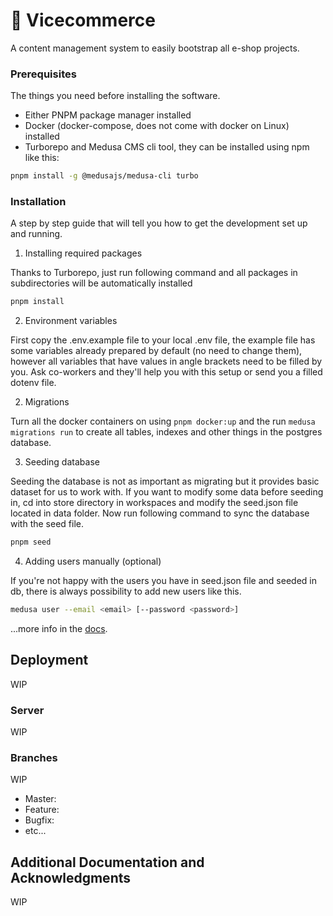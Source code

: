 # 🛒 Vicecommerce

A content management system to easily bootstrap all e-shop projects.

### Prerequisites

The things you need before installing the software.

- Either PNPM package manager installed
- Docker (docker-compose, does not come with docker on Linux) installed
- Turborepo and Medusa CMS cli tool, they can be installed using npm like this:

```bash
pnpm install -g @medusajs/medusa-cli turbo
```

### Installation

A step by step guide that will tell you how to get the development set up and running.

1. Installing required packages

Thanks to Turborepo, just run following command and all packages in subdirectories will be
automatically installed

```bash
pnpm install
```

2. Environment variables

First copy the .env.example file to your local .env file, the example file has some variables
already prepared by default (no need to change them), however all variables that have values in
angle brackets need to be filled by you. Ask co-workers and they'll help you with this setup or send
you a filled dotenv file.

2. Migrations

Turn all the docker containers on using `pnpm docker:up` and the run `medusa migrations run`
to create all tables, indexes and other things in the postgres database.

3. Seeding database

Seeding the database is not as important as migrating but it provides basic dataset for us to work with.
If you want to modify some data before seeding in, cd into store directory in workspaces and modify the
seed.json file located in data folder. Now run following command to sync the database with the seed file.

```bash
pnpm seed
```

4. Adding users manually (optional)

If you're not happy with the users you have in seed.json file and seeded in db, there is always possibility to
add new users like this.

```bash
medusa user --email <email> [--password <password>]
```

...more info in the [docs](https://docs.medusajs.com/).

## Deployment

WIP

### Server

WIP

### Branches

WIP

- Master:
- Feature:
- Bugfix:
- etc...

## Additional Documentation and Acknowledgments

WIP
